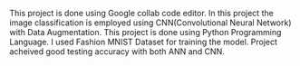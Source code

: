 This project is done using Google collab code editor.
In this project the image classification is employed using CNN(Convolutional Neural Network) with Data Augmentation.
This project is done using Python Programming Language.
I used Fashion MNIST Dataset for training the model.
Project acheived good testing accuracy with both ANN and CNN.

